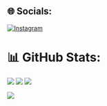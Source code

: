 ## 🌐 Socials:
[![Instagram](https://img.shields.io/badge/Instagram-%23E4405F.svg?logo=Instagram&logoColor=white)](https://instagram.com/maulana_1.0) 

# 📊 GitHub Stats:
![](https://github-readme-stats.vercel.app/api?username=ainxgans&theme=onedark&hide_border=false&include_all_commits=true&count_private=true)
![](https://github-readme-streak-stats.herokuapp.com/?user=ainxgans&theme=onedark&hide_border=false)
![](https://github-readme-stats.vercel.app/api/top-langs/?username=ainxgans&theme=onedark&hide_border=false&include_all_commits=true&count_private=true&layout=compact)

[![](https://visitcount.itsvg.in/api?id=ainxgans&icon=0&color=12)](https://visitcount.itsvg.in)

<!-- Proudly created with GPRM ( https://gprm.itsvg.in ) -->
